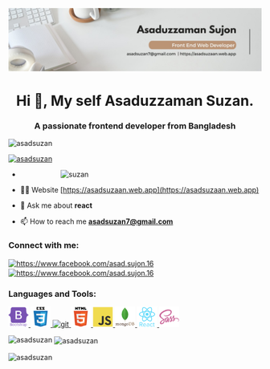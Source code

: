 [![MasterHead](banner.jpg)](https://asadsuzaan.web.app/)
<h1 align="center">Hi 👋, My self Asaduzzaman Suzan.</h1>
<h3 align="center">A passionate frontend developer from Bangladesh</h3>

<p align="left"> <img src="https://komarev.com/ghpvc/?username=asadsuzan&label=Profile%20views&color=0e75b6&style=flat" alt="asadsuzan" /> </p>

<p align="left"> <a href="https://github.com/ryo-ma/github-profile-trophy"><img src="https://github-profile-trophy.vercel.app/?username=asadsuzan" alt="asadsuzan" /></a> </p>


- <img align="right" alt="suzan" width="400px" src= "https://c.tenor.com/iYDmNcpFHeIAAAAM/blood-anime.gif">
- 👨‍💻 Website [https://asadsuzaan.web.app](https://asadsuzaan.web.app)

- 💬 Ask me about **react**

- 📫 How to reach me **asadsuzan7@gmail.com**

<h3 align="left">Connect with me:</h3>
<span align="left">
<a href="https://fb.com/https://www.facebook.com/asad.sujon.16" target="_blank" rel="noopener noreferrer" ><img align="center" src="https://raw.githubusercontent.com/rahuldkjain/github-profile-readme-generator/master/src/images/icons/Social/facebook.svg" alt="https://www.facebook.com/asad.sujon.16" height="30" width="40" /></a>
</span>

<span align="left">
<a href="https://www.linkedin.com/in/asadsuzan/" target="_blank" rel="noopener noreferrer"><img align="center" src="Limav-Flat-Gradient-Social-Linkedin.ico" alt="https://www.facebook.com/asad.sujon.16" height="30" width="40" /></a>
</span>

<h3 align="left">Languages and Tools:</h3>
<p align="left"> <a href="https://getbootstrap.com" target="_blank" rel="noreferrer"> <img src="https://raw.githubusercontent.com/devicons/devicon/master/icons/bootstrap/bootstrap-plain-wordmark.svg" alt="bootstrap" width="40" height="40"/> </a> <a href="https://www.w3schools.com/css/" target="_blank" rel="noreferrer"> <img src="https://raw.githubusercontent.com/devicons/devicon/master/icons/css3/css3-original-wordmark.svg" alt="css3" width="40" height="40"/> </a> <a href="https://git-scm.com/" target="_blank" rel="noreferrer"> <img src="https://www.vectorlogo.zone/logos/git-scm/git-scm-icon.svg" alt="git" width="40" height="40"/> </a> <a href="https://www.w3.org/html/" target="_blank" rel="noreferrer"> <img src="https://raw.githubusercontent.com/devicons/devicon/master/icons/html5/html5-original-wordmark.svg" alt="html5" width="40" height="40"/> </a> <a href="https://developer.mozilla.org/en-US/docs/Web/JavaScript" target="_blank" rel="noreferrer"> <img src="https://raw.githubusercontent.com/devicons/devicon/master/icons/javascript/javascript-original.svg" alt="javascript" width="40" height="40"/> </a> <a href="https://www.mongodb.com/" target="_blank" rel="noreferrer"> <img src="https://raw.githubusercontent.com/devicons/devicon/master/icons/mongodb/mongodb-original-wordmark.svg" alt="mongodb" width="40" height="40"/> </a> <a href="https://reactjs.org/" target="_blank" rel="noreferrer"> <img src="https://raw.githubusercontent.com/devicons/devicon/master/icons/react/react-original-wordmark.svg" alt="react" width="40" height="40"/> </a> <a href="https://sass-lang.com" target="_blank" rel="noreferrer"> <img src="https://raw.githubusercontent.com/devicons/devicon/master/icons/sass/sass-original.svg" alt="sass" width="40" height="40"/> </a> </p>

<p><img align="left" src="https://github-readme-stats.vercel.app/api/top-langs?username=asadsuzan&show_icons=true&locale=en&layout=compact" alt="asadsuzan" /></p>

<p>&nbsp;<img align="center" src="https://github-readme-stats.vercel.app/api?username=asadsuzan&show_icons=true&locale=en" alt="asadsuzan" /></p>

<p><img align="center" src="https://github-readme-streak-stats.herokuapp.com/?user=asadsuzan&" alt="asadsuzan" /></p>
